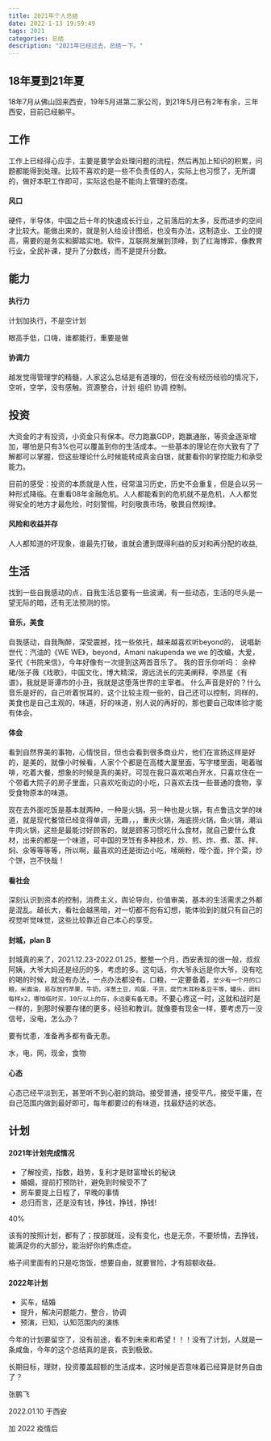 ```yaml
---
title: 2021年个人总结
date: 2022-1-13 19:59:49
tags: 2021
categories: 总结
description: "2021年已经过去，总结一下。"
---
```



## 18年夏到21年夏

18年7月从佛山回来西安，19年5月进第二家公司，到21年5月已有2年有余，三年西安，目前已经躺平。


## 工作

工作上已经得心应手，主要是要学会处理问题的流程，然后再加上知识的积累，问题都能得到处理。比较不喜欢的是一些不负责任的人，实际上也习惯了，无所谓的，做好本职工作即可，实际这也是不能向上管理的态度。

#### 风口
 
硬件，半导体，中国之后十年的快速成长行业，之前落后的太多，反而进步的空间才比较大。能做出来的，就是别人给设计图纸，也没有办法，这制造业、工业的提高，需要的是务实和脚踏实地。软件，互联网发展到顶峰，到了红海博弈，像教育行业，全民补课，提升了分数线，而不是提升分数。

## 能力

#### 执行力

计划加执行，不是空计划

眼高手低，口嗨，谁都能行，重要是做

#### 协调力

越发觉得管理学的精髓，人家这么总结是有道理的，但在没有经历经验的情况下，空听，空学，没有感触。资源整合，计划 组织 协调 控制。


## 投资

大资金的才有投资，小资金只有保本。尽力跑赢GDP，跑赢通胀，等资金逐渐增加，哪怕是只有3%也可以覆盖到你的生活成本。一些基本的理论在你大致有了了解都可以掌握，但这些理论什么时候能转成真金白银，就要看你的掌控能力和承受能力。

目前的感受：投资的本质就是人性，经常温习历史，历史不会重复，但是会以另一种形式降临。在重看08年金融危机。人人都能看到的危机就不是危机，人人都觉得安全的地方才最危险，时刻警惕，时刻敬畏市场，敬畏自然规律。

#### 风险和收益并存

人人都知道的坏现象，谁最先打破，谁就会遭到既得利益的反对和再分配的收益,


## 生活

找到一些自我感动的点，自我生活总要有一些波澜，有一些动态，生活的尽头是一望无际的暗，还有无法预测的惊。

#### 音乐，美食

自我感动，自我陶醉，深受震撼，找一些依托，越来越喜欢听beyond的，
说唱新世代：汽油的《WE WE》，beyond，Amani nakupenda we we 的改编，大爱，圣代《书院来信》，今年好像有一次提到这两首音乐了。
我的音乐你听吗： 余梓桾/张子薇《戏歌》，中国文化，博大精深，源远流长的完美阐释，李昂星《有谱》，我就是哥谭市的小丑，我就是这堕落世界的主宰者。
什么声音是好的？什么音乐是好的，自己听着悦耳的，这个比较主观一些的，自己还可以控制，同样的，美食也是自己主观的，味道，好的味道，别人说的再好的，那也要自己取体验才能有体会。

#### 体会

看到自然界美的事物，心情悦目，但也会看到很多商业片，他们在宣扬这样是好的，是美的，就像小时候看，人家个个都是在高楼大厦里面，写字楼里面，喝着咖啡，吃着大餐，想象的时候是真的美好。可现在我只喜欢喝白开水，只喜欢住在一个带着大院子的房子里面，只喜欢吃街边的小吃，只喜欢去找一些普通的食物，享受食物原本的味道。

现在去外面吃饭是基本就两种，一种是火锅，另一种也是火锅，有点鲁迅文学的味道，就是现代餐馆已经变得单调，无趣，，，重庆火锅，海底捞火锅，鱼火锅，潮汕牛肉火锅，这些是最能讨好顾客的，就是顾客习惯吃什么食材，就自己要什么食材，出来的都是一个味道，可中国的烹饪有多种技术，炒、煎、炸、煮、蒸、拌、焖、汆等等等等，所以啊，最喜欢的还是街边小吃，嗦碗粉，咥个面，拌个菜，炒个饼，岂不快哉！


#### 看社会

深刻认识到资本的控制，消费主义，舆论导向，价值审美，基本的生活需求之外都是混乱。越长大，看社会越黑暗，对一切都不抱有幻想，能体验到的就只有自己的视觉听觉味觉，这些比较靠近自己本心的享受。


#### 封城，plan B

封城真的来了，2021.12.23-2022.01.25，整整一个月，西安表现的很一般，叔叔阿姨，大爷大妈还是经历的多，考虑的多。这句话，你大爷永远是你大爷，没有吃的喝的时候，就没有办法，一点办法都没有。口粮，一定要备着，`至少有一个月的口粮，米面油，易存放的苹果，牛奶，洋葱土豆，鸡蛋，干货，腐竹木耳粉条豆干等，罐头，调料每样x2，哪怕临时买，10斤以上的存，永远要有备无患`。不要心疼这一时，这就和战时是一样的，到那时候要存储的更多，经验和教训。就像要有现金一样，要考虑万一没信号，没电，怎么办？

要有忧患，准备再多都有备无患。

水，电，网，现金，食物


#### 心态

心态已经平淡到无，甚至听不到心脏的跳动。接受普通，接受平凡，接受平庸，在自己范围内做到最好即可，每年都要过的有味道，找最舒适的状态。


## 计划

#### 2021年计划完成情况

- 了解投资，指数，趋势，复利才是财富增长的秘诀
- 婚姻，提前打预防针，避免到时候受不了
- 房车要提上日程了，早晚的事情
- 总归而言，还是没有钱，挣钱，挣钱，挣钱!

40%

该有的按照计划，都有了；按部就班，没有变化，也是无奈，不要矫情，去挣钱，能满足你的大部分，能治好你的焦虑症。

格子间里面有的只是吃饱饭，想要自由，就要冒险，才有超额收益。

#### 2022年计划

- 买车，结婚
- 提升，解决问题能力，整合，协调
- 预演，已知，认知范围内的演练


今年的计划要留空了，没有前途，看不到未来和希望！！！没有了计划，人就是一条咸鱼，今年的这个总结真的是丧，丧到极致。



长期目标，理财，投资覆盖超额的生活成本，这时候是否意味着已经算是财务自由了？




张鹏飞

2022.01.10 于西安 

加 2022 疫情后
